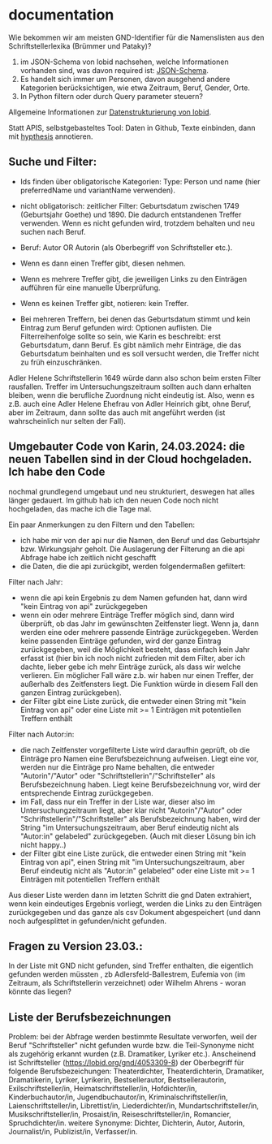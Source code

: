 # documentation
Wie bekommen wir am meisten GND-Identifier für die Namenslisten aus den Schriftstellerlexika (Brümmer und Pataky)?
1. im JSON-Schema von lobid nachsehen, welche Informationen vorhanden sind, was davon required ist: [JSON-Schema](https://github.com/hbz/lobid/blob/master/schemas/person.json).
2. Es handelt sich immer um Personen, davon ausgehend andere Kategorien berücksichtigen, wie etwa Zeitraum, Beruf, Gender, Orte.
3. In Python filtern oder durch Query parameter steuern? 

Allgemeine Informationen zur [Datenstrukturierung von lobid](https://github.com/hbz/lobid/blob/master/doc/lobid.md).


Statt APIS, selbstgebasteltes Tool: Daten in Github, Texte einbinden, dann mit [hypthesis](https://web.hypothes.is/) annotieren.

## Suche und Filter:

+ Ids finden über obligatorische Kategorien: Type: Person und name (hier preferredName und variantName verwenden).
+ nicht obligatorisch: zeitlicher Filter: Geburtsdatum zwischen 1749 (Geburtsjahr Goethe) und 1890. Die dadurch entstandenen Treffer verwenden. Wenn es nicht gefunden wird, trotzdem behalten und neu suchen nach Beruf.
+ Beruf: Autor OR Autorin (als Oberbegriff von Schriftsteller etc.). 
+ Wenn es dann einen Treffer gibt, diesen nehmen.
+ Wenn es mehrere Treffer gibt, die jeweiligen Links zu den Einträgen aufführen für eine manuelle Überprüfung. 
+ Wenn es keinen Treffer gibt, notieren: kein Treffer.

+ Bei mehreren Treffern, bei denen das Geburtsdatum stimmt und kein Eintrag zum Beruf gefunden wird: Optionen auflisten. 
Die Filterreihenfolge sollte so sein, wie Karin es beschreibt: erst Geburtsdatum, dann Beruf. Es gibt nämlich mehr Einträge, die das Geburtsdatum beinhalten und es soll versucht werden, die Treffer nicht zu früh einzuschränken.

Adler Helene Schriftstellerin 1649 würde dann also schon beim ersten Filter rausfallen. Treffer im Untersuchungszeitraum sollten auch dann erhalten bleiben, wenn die berufliche Zuordnung nicht eindeutig ist. Also, wenn es z.B. auch eine Adler Helene Ehefrau von Adler Heinrich gibt, ohne Beruf, aber im Zeitraum, dann sollte das auch mit angeführt werden (ist wahrscheinlich nur selten der Fall).

## Umgebauter Code von Karin, 24.03.2024: die neuen Tabellen sind in der Cloud hochgeladen. Ich habe den Code
nochmal grundlegend umgebaut und neu strukturiert, deswegen hat alles
länger gedauert. Im github hab ich den neuen Code noch nicht
hochgeladen, das mache ich die Tage mal.

Ein paar Anmerkungen zu den Filtern und den Tabellen:
- ich habe mir von der api nur die Namen, den Beruf und das Geburtsjahr
bzw. Wirkungsjahr geholt. Die Auslagerung der Filterung an die api
Abfrage habe ich zeitlich nicht geschafft
- die Daten, die die api zurückgibt, werden folgendermaßen gefiltert:

Filter nach Jahr:
- wenn die api kein Ergebnis zu dem Namen gefunden hat, dann wird
"kein Eintrag von api" zurückgegeben
- wenn ein oder mehrere Einträge Treffer möglich sind, dann wird
überprüft, ob das Jahr im gewünschten Zeitfenster liegt. Wenn ja, dann
werden eine oder mehrere passende Einträge zurückgegeben. Werden keine
passenden Einträge gefunden, wird der ganze Eintrag zurückgegeben, weil
die Möglichkeit besteht, dass einfach kein Jahr erfasst ist (hier bin
ich noch nicht zufrieden mit dem Filter, aber ich dachte, lieber gebe
ich mehr Einträge zurück, als dass wir welche verlieren. Ein möglicher
Fall wäre z.b. wir haben nur einen Treffer, der außerhalb des
Zeitfensters liegt. Die Funktion würde in diesem Fall den ganzen Eintrag
zurückgeben).
- der Filter gibt eine Liste zurück, die entweder einen String mit
"kein Eintrag von api" oder eine Liste mit >= 1 Einträgen mit
potentiellen Treffern enthält

Filter nach Autor:in:
- die nach Zeitfenster vorgefilterte Liste wird daraufhin geprüft, ob
die Einträge pro Namen eine Berufsbezeichnung aufweisen. Liegt eine vor,
werden nur die Einträge pro Name behalten, die entweder
"Autorin"/"Autor" oder "Schriftstellerin"/"Schriftsteller" als
Berufsbezeichnung haben. Liegt keine Berufsbezeichnung vor, wird der
entsprechende Eintrag zurückgegeben.
- im Fall, dass nur ein Treffer in der Liste war, dieser also im
Untersuchungzeitraum liegt, aber klar nicht "Autorin"/"Autor" oder
"Schriftstellerin"/"Schriftsteller" als Berufsbezeichnung haben, wird
der String "im Untersuchungszeitraum, aber Beruf eindeutig nicht als
"Autor:in" gelabeled" zurückgegeben. (Auch mit dieser Lösung bin ich
nicht happy..)
- der Filter gibt eine Liste zurück, die entweder einen String mit "kein
Eintrag von api", einen String mit "im Untersuchungszeitraum, aber Beruf
eindeutig nicht als "Autor:in" gelabeled" oder eine Liste mit >= 1
Einträgen mit potentiellen Treffern enthält

Aus dieser Liste werden dann im letzten Schritt die gnd Daten
extrahiert, wenn kein eindeutiges Ergebnis vorliegt, werden die Links zu
den Einträgen zurückgegeben und das ganze als csv Dokument abgespeichert
(und dann noch aufgesplittet in gefunden/nicht gefunden.

## Fragen zu Version 23.03.:
In der Liste mit GND nicht gefunden, sind Treffer enthalten, die eigentlich gefunden werden müssten , zb Adlersfeld-Ballestrem, Eufemia von (im Zeitraum, als Schriftstellerin verzeichnet) oder Wilhelm Ahrens - woran könnte das liegen? 

## Liste der Berufsbezeichnungen 

Problem: bei der Abfrage werden bestimmte Resultate verworfen, weil der Beruf "Schriftsteller" nicht gefunden wurde bzw. die Teil-Synonyme nicht als zugehörig erkannt wurden (z.B. Dramatiker, Lyriker etc.).
Anscheinend ist Schriftsteller (https://lobid.org/gnd/4053309-8) der Oberbegriff für folgende Berufsbezeichungen: 
Theaterdichter, Theaterdichterin, Dramatiker, Dramatikerin, Lyriker, Lyrikerin, Bestsellerautor, Bestsellerautorin, Exilschriftsteller/in, Heimatschriftsteller/in, Hofdichter/in, Kinderbuchautor/in, Jugendbuchautor/in, Kriminalschriftsteller/in, Laienschriftsteller/in, Librettist/in, Liederdichter/in, Mundartschriftsteller/in, Musikschriftsteller/in, Prosaist/in, Reiseschriftsteller/in, Romancier, Spruchdichter/in. 
weitere Synonyme: Dichter, Dichterin, Autor, Autorin, Journalist/in, Publizist/in, Verfasser/in. 


